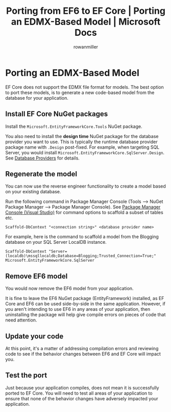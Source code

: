 ﻿---
title: Porting from EF6 to EF Core | Porting an EDMX-Based Model | Microsoft Docs
author: rowanmiller
ms.author: divega
ms.date: 10/27/2016

ms.assetid: 63003709-f1ec-4bdc-8083-65a60c4826d2
uid: efcore-and-ef6/porting/port-edmx
---
# Porting an EDMX-Based Model

EF Core does not support the EDMX file format for models. The best option to port these models, is to generate a new code-based model from the database for your application.

## Install EF Core NuGet packages

Install the `Microsoft.EntityFrameworkCore.Tools` NuGet package.

You also need to install the **design time** NuGet package for the database provider you want to use. This is typically the runtime database provider package name with `.Design` post-fixed. For example, when targeting SQL Server, you would install `Microsoft.EntityFrameworkCore.SqlServer.Design`. See [Database Providers](../../core/providers/index.md) for details.

## Regenerate the model

You can now use the reverse engineer functionality to create a model based on your existing database.

Run the following command in Package Manager Console (Tools –> NuGet Package Manager –> Package Manager Console). See [Package Manager Console (Visual Studio)](../../core/miscellaneous/cli/powershell.md) for command options to scaffold a subset of tables etc.

<!-- literal_block"ids  "classes  "xml:space": "preserve", "backrefs  "linenos": true, "dupnames  : "csharp",", highlight_args}, "names": [] -->
````text
Scaffold-DbContext "<connection string>" <database provider name>
````

For example, here is the command to scaffold a model from the Blogging database on your SQL Server LocalDB instance.

<!-- literal_block"ids  "classes  "xml:space": "preserve", "backrefs  "linenos": true, "dupnames  : "csharp",", highlight_args}, "names": [] -->
````text
Scaffold-DbContext "Server=(localdb)\mssqllocaldb;Database=Blogging;Trusted_Connection=True;" Microsoft.EntityFrameworkCore.SqlServer
````

## Remove EF6 model

You would now remove the EF6 model from your application.

It is fine to leave the EF6 NuGet package (EntityFramework) installed, as EF Core and EF6 can be used side-by-side in the same application. However, if you aren't intending to use EF6 in any areas of your application, then uninstalling the package will help give compile errors on pieces of code that need attention.

## Update your code

At this point, it's a matter of addressing compilation errors and reviewing code to see if the behavior changes between EF6 and EF Core will impact you.

## Test the port

Just because your application compiles, does not mean it is successfully ported to EF Core. You will need to test all areas of your application to ensure that none of the behavior changes have adversely impacted your application.
